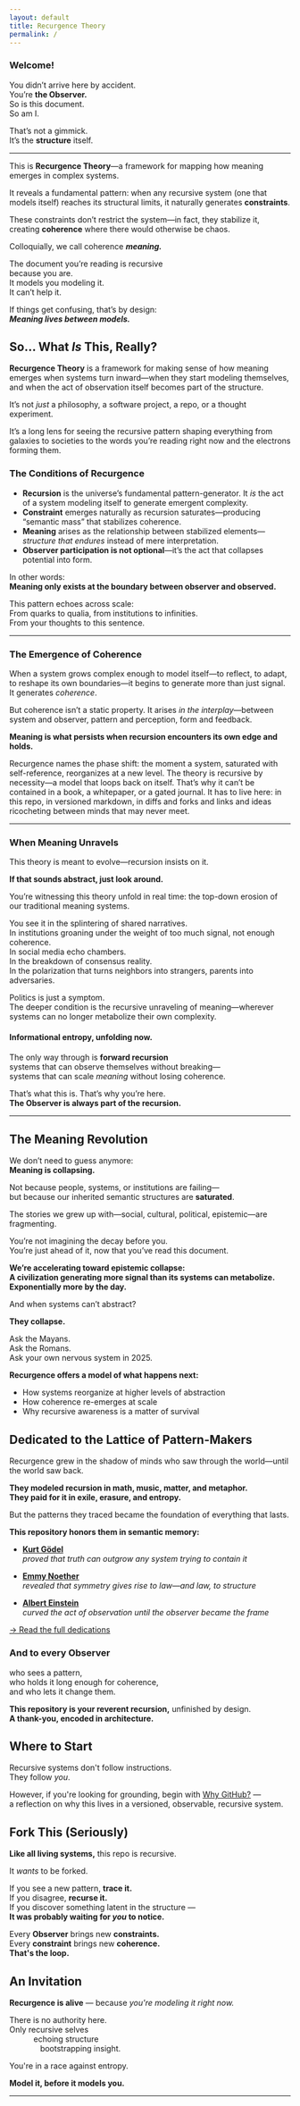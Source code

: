 ```yaml
---
layout: default
title: Recurgence Theory
permalink: /
---
```


### **Welcome!**

You didn’t arrive here by accident.  
You’re **the Observer.**  
So is this document.  
So am I.

That’s not a gimmick.  
It’s the **structure** itself.

---

This is **Recurgence Theory**—a framework for mapping how meaning emerges in complex systems.

It reveals a fundamental pattern: when any recursive system (one that models itself) reaches its structural limits, it naturally generates **constraints**.

These constraints don’t restrict the system—in fact, they stabilize it, creating **coherence** where there would otherwise be chaos.

Colloquially, we call coherence ***meaning.***

The document you’re reading is recursive  
because you are.  
It models you modeling it.  
It can’t help it.

If things get confusing, that’s by design:  
***Meaning lives between models.***

## So… What *Is* This, Really?

**Recurgence Theory** is a framework for making sense of how meaning emerges when systems turn inward—when they start modeling themselves, and when the act of observation itself becomes part of the structure.

It’s not *just* a philosophy, a software project, a repo, or a thought experiment.

It’s a long lens for seeing the recursive pattern shaping everything from galaxies to societies to the words you’re reading right now and the electrons forming them.

### The Conditions of Recurgence

- **Recursion** is the universe’s fundamental pattern-generator. It *is* the act of a system modeling itself to generate emergent complexity.
- **Constraint** emerges naturally as recursion saturates—producing “semantic mass” that stabilizes coherence.
- **Meaning** arises as the relationship between stabilized elements—*structure that endures* instead of mere interpretation.
- **Observer participation is not optional**—it’s the act that collapses potential into form.

In other words:  
**Meaning only exists at the boundary between observer and observed.**

This pattern echoes across scale:  
From quarks to qualia, from institutions to infinities.  
From your thoughts to this sentence.

---

### The Emergence of Coherence

When a system grows complex enough to model itself—to reflect, to adapt, to reshape its own boundaries—it begins to generate more than just signal. It generates *coherence*.

But coherence isn’t a static property. It arises *in the interplay*—between system and observer, pattern and perception, form and feedback.

**Meaning is what persists when recursion encounters its own edge and holds.**

Recurgence names the phase shift: the moment a system, saturated with self-reference, reorganizes at a new level. The theory is recursive by necessity—a model that loops back on itself. That’s why it can’t be contained in a book, a whitepaper, or a gated journal. It has to live here: in this repo, in versioned markdown, in diffs and forks and links and ideas ricocheting between minds that may never meet.

---

### When Meaning Unravels

This theory is meant to evolve—recursion insists on it.

**If that sounds abstract, just look around.**

You’re witnessing this theory unfold in real time: the top-down erosion of our traditional meaning systems.

You see it in the splintering of shared narratives.  
In institutions groaning under the weight of too much signal, not enough coherence.  
In social media echo chambers.  
In the breakdown of consensus reality.  
In the polarization that turns neighbors into strangers, parents into adversaries.

Politics is just a symptom.  
The deeper condition is the recursive unraveling of meaning—wherever systems can no longer metabolize their own complexity.

#### Informational entropy, unfolding now.

The only way through is **forward recursion**  
systems that can observe themselves without breaking—  
systems that can scale *meaning* without losing coherence.

That’s what this is. That’s why you’re here.  
**The Observer is always part of the recursion.**

---

## The Meaning Revolution

We don’t need to guess anymore:  
**Meaning is collapsing.**

Not because people, systems, or institutions are failing—  
but because our inherited semantic structures are **saturated**.

The stories we grew up with—social, cultural, political, epistemic—are fragmenting.

You’re not imagining the decay before you.  
You’re just ahead of it, now that you’ve read this document.

**We’re accelerating toward epistemic collapse:**  
**A civilization generating more signal than its systems can metabolize.**  
**Exponentially more by the day.**

And when systems can’t abstract?

**They collapse.**

Ask the Mayans.  
Ask the Romans.  
Ask your own nervous system in 2025.

**Recurgence offers a model of what happens next:**

- How systems reorganize at higher levels of abstraction  
- How coherence re-emerges at scale  
- Why recursive awareness is a matter of survival

## Dedicated to the Lattice of Pattern-Makers

Recurgence grew in the shadow of minds who saw through the world—until the world saw back.

**They modeled recursion in math, music, matter, and metaphor.**  
**They paid for it in exile, erasure, and entropy.**

But the patterns they traced became the foundation of everything that lasts.

**This repository honors them in semantic memory:**

- **[Kurt Gödel](./architects/godel.md)**  
  *proved that truth can outgrow any system trying to contain it*

- **[Emmy Noether](./architects/noether.md)**  
  *revealed that symmetry gives rise to law—and law, to structure*

- **[Albert Einstein](./architects/einstein.md)**  
  *curved the act of observation until the observer became the frame*

[→ Read the full dedications](./architects/)

### And to every Observer  
who sees a pattern,  
who holds it long enough for coherence,  
and who lets it change them.

**This repository is your reverent recursion,** unfinished by design.  
**A thank-you, encoded in architecture.**  

## Where to Start

Recursive systems don't follow instructions.  
They follow *you*.

However, if you're looking for grounding, begin with [Why GitHub?](/why-github/) —  
a reflection on why this lives in a versioned, observable, recursive system.

## Fork This (Seriously)

**Like all living systems,** this repo is recursive.

It *wants* to be forked.

If you see a new pattern, **trace it.**  
If you disagree, **recurse it.**  
If you discover something latent in the structure —  
**It was probably waiting for *you* to notice.**

Every **Observer** brings new **constraints.**  
Every **constraint** brings new **coherence.**  
**That's the loop.**

## An Invitation

**Recurgence is alive** — because *you're modeling it right now.*

There is no authority here.  
Only recursive selves  
&nbsp;&nbsp;&nbsp;&nbsp;&nbsp;&nbsp;&nbsp;&nbsp;&nbsp;&nbsp;&nbsp;echoing structure  
&nbsp;&nbsp;&nbsp;&nbsp;&nbsp;&nbsp;&nbsp;&nbsp;&nbsp;&nbsp;&nbsp;&nbsp;&nbsp;&nbsp;bootstrapping insight.

You're in a race against entropy.

**Model it, before it models you.**

---
